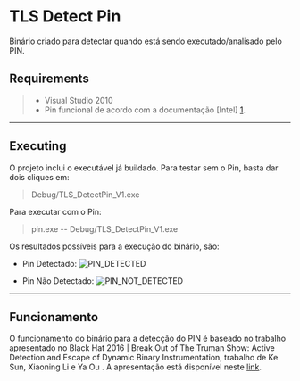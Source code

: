 TLS Detect Pin
===================

Binário criado para detectar quando está sendo executado/analisado pelo PIN.

Requirements
-------------
> - Visual Studio 2010
> -  Pin funcional de acordo com a documentação [Intel] [1].

----------

Executing
-------------

O projeto inclui o executável já buildado.
Para testar sem o Pin, basta dar dois cliques em:
> Debug/TLS_DetectPin_V1.exe

Para executar com o Pin:
>pin.exe -- Debug/TLS_DetectPin_V1.exe

Os resultados possíveis para a execução do binário, são:

* Pin Detectado:
![PIN_DETECTED](http://i.imgur.com/umWso97.png)

+ Pin Não Detectado:
![PIN_NOT_DETECTED](http://i.imgur.com/7TnmOa5.png)

----------
Funcionamento
-------------------
O funcionamento do binário para a detecção do PIN é baseado no trabalho apresentado no Black Hat 2016 | Break Out of The Truman Show: Active Detection and Escape of Dynamic Binary Instrumentation, trabalho de Ke Sun, Xiaoning Li e Ya Ou . A apresentação está disponível neste [link](https://www.blackhat.com/docs/asia-16/materials/asia-16-Sun-Break-Out-Of-The-Truman-Show-Active-Detection-And-Escape-Of-Dynamic-Binary-Instrumentation.pdf).


  [1]: https://software.intel.com/en-us/articles/pin-a-dynamic-binary-instrumentation-tool
  [2]: http://daringfireball.net/projects/markdown/syntax "Markdown"
  [3]: https://github.com/jmcmanus/pagedown-extra "Pagedown Extra"
  [4]: http://meta.math.stackexchange.com/questions/5020/mathjax-basic-tutorial-and-quick-reference
  [5]: https://code.google.com/p/google-code-prettify/
  [6]: http://highlightjs.org/
  [7]: http://bramp.github.io/js-sequence-diagrams/
  [8]: http://adrai.github.io/flowchart.js/
